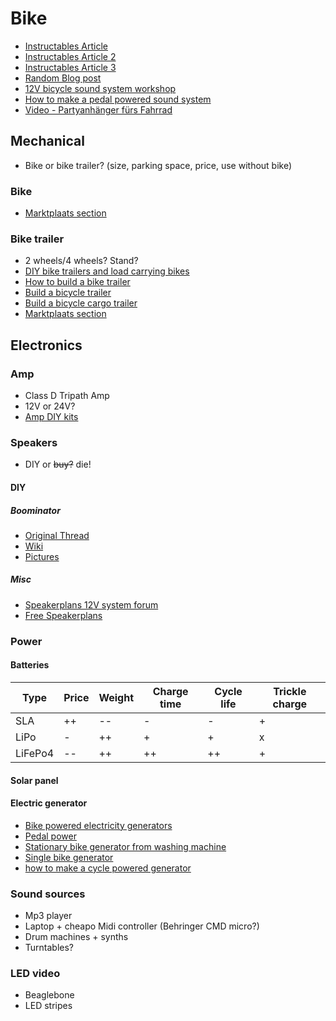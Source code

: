 # Bike

- [Instructables Article](http://www.instructables.com/id/Battery-Powered-Mobile-Party-Sound-Systems/)
- [Instructables Article 2](http://www.instructables.com/id/Bike-Party-Sound-Trailer/)
- [Instructables Article 3](http://www.instructables.com/id/How-to-make-a-trailer-mounted-bike-sound-system/)
- [Random Blog post](http://momentummag.com/columns/diy/diy-off-the-grid-sound-systems/)
- [12V bicycle sound system workshop](https://archive.org/details/12vsoundsys)
- [How to make a pedal powered sound system](http://carbusters.org/2009/12/01/how-to-make-a-pedal-powered-sound-system/)
- [Video - Partyanhänger fürs Fahrrad](http://www.youtube.com/watch?v=FHgr8INmSSs)

## Mechanical

- Bike or bike trailer? (size, parking space, price, use without bike)

### Bike

- [Marktplaats section](http://www.marktplaats.nl/z/fietsen-en-brommers/fietsen-bakfietsen.html?categoryId=446)

### Bike trailer

- 2 wheels/4 wheels? Stand?
- [DIY bike trailers and load carrying bikes](http://www.chiark.greenend.org.uk/~armb/cycling/trailer.html)
- [How to build a bike trailer](http://www.instructables.com/id/How-to-Build-a-Bike-Trailer/)
- [Build a bicycle trailer](http://www.motherearthnews.com/diy/bicycle-trailer-zmaz81jazraw.aspx)
- [Build a bicycle cargo trailer](http://www.wikihow.com/Build-a-Bicycle-Cargo-Trailer)
- [Marktplaats section](http://www.marktplaats.nl/z/fietsen-en-brommers/fietsaccessoires-aanhangers-en-karren.html?categoryId=450)

## Electronics

### Amp

- Class D Tripath Amp
- 12V or 24V?
- [Amp DIY kits](http://shop.41hz.com/shop/)

### Speakers

- DIY or ~~buy?~~ die!

#### DIY

##### Boominator

- [Original Thread](http://www.diyaudio.com/forums/class-d/104402-boominator-another-stab-ultimate-party-machine.html)
- [Wiki](http://boominator.dk/index.php/Main_Page)
- [Pictures](http://imgur.com/a/bbRhJ)

##### Misc

- [Speakerplans 12V system forum](http://forum.speakerplans.com/12v-powered-systems_forum5.html)
- [Free Speakerplans](http://www.freespeakerplans.com/plans)

### Power

#### Batteries

Type   |Price|Weight|Charge time|Cycle life|Trickle charge
-------|-----|------|-----------|----------|--------------
SLA    |++   |--    |-          |-         |+
LiPo   |-    |++    |+          |+         |x
LiFePo4|--   |++    |++         |++        |+

#### Solar panel

#### Electric generator

- [Bike powered electricity generators](http://www.lowtechmagazine.com/2011/05/bike-powered-electricity-generators.html)
- [Pedal power](http://www.thebackshed.com/Windmill/articles/PedalPower.asp)
- [Stationary bike generator from washing machine](http://www.instructables.com/id/Stationary-Bike-Generator-from-Washing-Machine/)
- [Single bike generator](http://www.magnificentrevolution.org/diy/single-bike-generator/)
- [how to make a cycle powered generator](http://www.stewardwood.org/resources/DIYcyclepower.htm)

### Sound sources

- Mp3 player
- Laptop + cheapo Midi controller (Behringer CMD micro?)
- Drum machines + synths
- Turntables?

### LED video

- Beaglebone
- LED stripes
